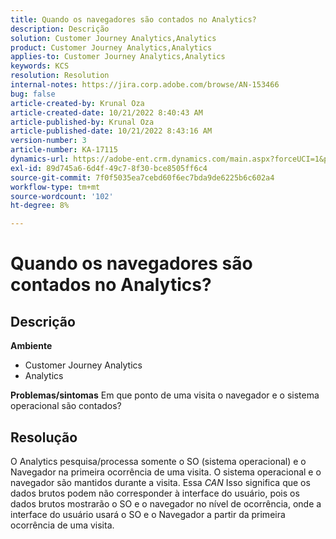 ```yaml
---
title: Quando os navegadores são contados no Analytics?
description: Descrição
solution: Customer Journey Analytics,Analytics
product: Customer Journey Analytics,Analytics
applies-to: Customer Journey Analytics,Analytics
keywords: KCS
resolution: Resolution
internal-notes: https://jira.corp.adobe.com/browse/AN-153466
bug: false
article-created-by: Krunal Oza
article-created-date: 10/21/2022 8:40:43 AM
article-published-by: Krunal Oza
article-published-date: 10/21/2022 8:43:16 AM
version-number: 3
article-number: KA-17115
dynamics-url: https://adobe-ent.crm.dynamics.com/main.aspx?forceUCI=1&pagetype=entityrecord&etn=knowledgearticle&id=d401d507-1c51-ed11-bba2-0022480867fb
exl-id: 89d745a6-6d4f-49c7-8f30-bce8505ff6c4
source-git-commit: 7f0f5035ea7cebd60f6ec7bda9de6225b6c602a4
workflow-type: tm+mt
source-wordcount: '102'
ht-degree: 8%

---
```


# Quando os navegadores são contados no Analytics?

## Descrição

<b>Ambiente</b>
- Customer Journey Analytics
- Analytics



<b>Problemas/sintomas</b>
Em que ponto de uma visita o navegador e o sistema operacional são contados?


## Resolução


O Analytics pesquisa/processa somente o SO (sistema operacional) e o Navegador na primeira ocorrência de uma visita. O sistema operacional e o navegador são mantidos durante a visita. Essa *CAN* Isso significa que os dados brutos podem não corresponder à interface do usuário, pois os dados brutos mostrarão o SO e o navegador no nível de ocorrência, onde a interface do usuário usará o SO e o Navegador a partir da primeira ocorrência de uma visita.
